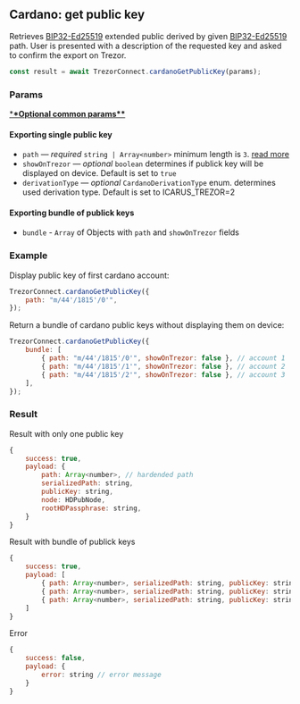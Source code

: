 ## Cardano: get public key

Retrieves [BIP32-Ed25519](https://cardanolaunch.com/assets/Ed25519_BIP.pdf) extended public derived by given [BIP32-Ed25519](https://cardanolaunch.com/assets/Ed25519_BIP.pdf) path.
User is presented with a description of the requested key and asked to confirm the export on Trezor.

```javascript
const result = await TrezorConnect.cardanoGetPublicKey(params);
```

### Params

[\***\*Optional common params\*\***](commonParams.md)

#### Exporting single public key

-   `path` — _required_ `string | Array<number>` minimum length is `3`. [read more](path.md)
-   `showOnTrezor` — _optional_ `boolean` determines if publick key will be displayed on device. Default is set to `true`
-   `derivationType` — _optional_ `CardanoDerivationType` enum. determines used derivation type. Default is set to ICARUS_TREZOR=2

#### Exporting bundle of publick keys

-   `bundle` - `Array` of Objects with `path` and `showOnTrezor` fields

### Example

Display public key of first cardano account:

```javascript
TrezorConnect.cardanoGetPublicKey({
    path: "m/44'/1815'/0'",
});
```

Return a bundle of cardano public keys without displaying them on device:

```javascript
TrezorConnect.cardanoGetPublicKey({
    bundle: [
        { path: "m/44'/1815'/0'", showOnTrezor: false }, // account 1
        { path: "m/44'/1815'/1'", showOnTrezor: false }, // account 2
        { path: "m/44'/1815'/2'", showOnTrezor: false }, // account 3
    ],
});
```

### Result

Result with only one public key

```javascript
{
    success: true,
    payload: {
        path: Array<number>, // hardended path
        serializedPath: string,
        publicKey: string,
        node: HDPubNode,
        rootHDPassphrase: string,
    }
}
```

Result with bundle of publick keys

```javascript
{
    success: true,
    payload: [
        { path: Array<number>, serializedPath: string, publicKey: string, node: HDPubNode, hdPassphrase: string }, // account 1
        { path: Array<number>, serializedPath: string, publicKey: string, node: HDPubNode, rootHDPassphrase: string }, // account 2
        { path: Array<number>, serializedPath: string, publicKey: string, node: HDPubNode, hdPassphrase: string }  // account 3
    ]
}
```

Error

```javascript
{
    success: false,
    payload: {
        error: string // error message
    }
}
```
